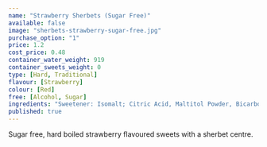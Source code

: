 ```yaml
---
name: "Strawberry Sherbets (Sugar Free)"
available: false
image: "sherbets-strawberry-sugar-free.jpg"
purchase_option: "1"
price: 1.2
cost_price: 0.48
container_water_weight: 919
container_sweets_weight: 0
type: [Hard, Traditional]
flavour: [Strawberry]
colour: [Red]
free: [Alcohol, Sugar]
ingredients: "Sweetener: Isomalt; Citric Acid, Maltitol Powder, Bicarbonate of Soda, Lemon Oil, Natural Colour: E100"
published: true
---
```

Sugar free, hard boiled strawberry flavoured sweets with a sherbet centre.